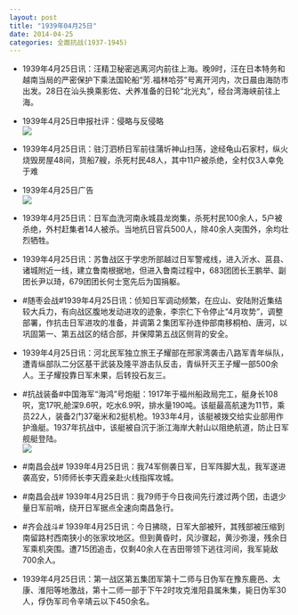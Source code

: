 ```yaml
---
layout: post
title: "1939年04月25日"
date: 2014-04-25
categories: 全面抗战(1937-1945)
---
```


<meta name="referrer" content="no-referrer" />

- 1939年4月25日讯：汪精卫秘密逃离河内前往上海。晚9时，汪在日本特务和越南当局的严密保护下乘法国轮船“芳.福林哈芬”号离开河内，次日晨由海防市出发。28日在汕头换乘影佐、犬养准备的日轮“北光丸”，经台湾海峡前往上海。 

- 1939年4月25日申报社评：侵略与反侵略 <br/><img src="https://ww1.sinaimg.cn/large/aca367d8jw1efs6pbr59oj20gl0y5nam.jpg" />

- 1939年4月25日讯：驻汀泗桥日军前往蒲圻神山扫荡，途经龟山石家村，纵火烧毁房屋48间，货船7艘，杀死村民48人，其中11户被杀绝，全村仅3人幸免于难 

- 1939年4月25日广告 <br/><img src="https://ww4.sinaimg.cn/large/aca367d8jw1efs4ykawvej20ar0gxgot.jpg" />

- 1939年4月25日讯：日军血洗河南永城县龙岗集，杀死村民100余人，5户被杀绝，外村赶集者14人被杀。当地抗日官兵500人，除40余人突围外，余均壮烈牺牲。 

- 1939年4月25日讯：苏鲁战区于学忠所部越过日军警戒线，进入沂水、莒县、诸城附近一线，建立鲁南根据地，但进入鲁南过程中，683团团长王鹏举、副团长尹以琦，679团团长何士宽先后为国捐躯。 

- #随枣会战#1939年4月25日讯：侦知日军调动频繁，在应山、安陆附近集结较大兵力，有向战区腹地发动进攻的迹象，李宗仁下令停止“4月攻势”，调整部署，作抗击日军进攻的准备，并调第２集团军孙连仲部南移桐柏、唐河，以巩固第一、第五战区的结合部，并保障第五战区侧背的安全。 

- 1939年4月25日讯：河北民军独立旅王子耀部在邢家湾袭击八路军青年纵队，遭青纵部队二分区基干武装及隆平游击队反击，青纵歼灭王子耀一部500余人。王子耀投靠日军未果，后转投石友三。 

- #抗战装备#中国海军“海鸿”号炮艇：1917年于福州船政局完工，艇身长108呎，宽17呎,舱深9.6呎，吃水6.9呎，排水量190吨。该艇最高航速为11节，乘员22人，装备2门37毫米和2挺机枪。1933年4月，该艇被拨交给实业部用作护渔艇。1937年抗战中，该艇被自沉于浙江海岸大射山以阻绝航道，防止日军舰艇登陆。 <br/><img src="https://ww1.sinaimg.cn/large/aca367d8jw1efrlw9z9mij20jy094gm1.jpg" />

- #南昌会战# 1939年4月25日讯：我74军侧袭日军，日军阵脚大乱，我军遂进袭高安，51师师长李天霞亲赴火线指挥攻城。 

- #南昌会战# 1939年4月25日讯：我79师于今日夜间先行渡过两个团，击退少量日军前哨，绕开日军据点全速向南昌急行。 

- #齐会战斗# 1939年4月25日讯：今日拂晓，日军大部被歼，其残部被压缩到南留路村西南狭小的张家坟地区。但到黄昏时，风沙骤起，黄沙弥漫，残余日军乘机突围。遭715团追击，仅剩40余人在吉田带领下逃往河间，我军毙敌700余人。 

- 1939年4月25日讯：第一战区第五集团军第十二师与日伪军在豫东鹿邑、太康、淮阳等地激战，第十二师一部于下午2时攻克淮阳县属朱集，毙日伪军30人，俘伪军司令辛靖云以下450余名。 

